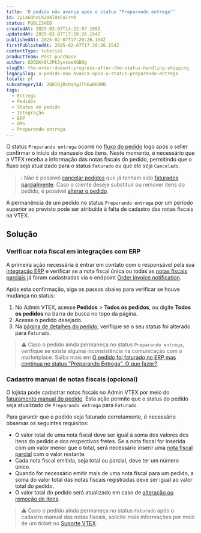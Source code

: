 ```yaml
---
title: 'O pedido não avança após o status "Preparando entrega"'
id: 2yia6QhoLh204lHzEaIrnK
status: PUBLISHED
createdAt: 2025-02-07T14:22:07.199Z
updatedAt: 2025-02-07T17:20:26.154Z
publishedAt: 2025-02-07T17:20:26.154Z
firstPublishedAt: 2025-02-07T17:20:26.154Z
contentType: tutorial
productTeam: Post-purchase
author: 6DODK49lJPk3yvcoe6GB6g
slugEN: the-order-doesnt-progress-after-the-status-handling-shipping
legacySlug: o-pedido-nao-avanca-apos-o-status-preparando-entrega
locale: pt
subcategoryId: 2Q0IQjRcOqSgJTh6wRHVMB
tags:
  - Entrega
  - Pedidos
  - Status do pedido
  - Integração
  - ERP
  - OMS
  - Preparando entrega
---
```


O status `Preparando entrega` ocorre no [fluxo do pedido](/pt/tutorial/order-flow-on-the-oms--tutorials_196#fluxo-do-seller) logo após o seller confirmar o início do manuseio dos itens. Neste momento, é necessário que a VTEX receba a informação das notas fiscais do pedido, permitindo que o fluxo seja atualizado para o status `Faturado` ou que ele seja `Cancelado`.

> ℹ️ Não é possível [cancelar pedidos](/pt/tutorial/como-cancelar-pedido--tutorials_186) que já tenham sido [faturados parcialmente](/pt/tracks/pedidos--2xkTisx4SXOWXQel8Jg8sa/q9GPspTb9cHlMeAZfdEUe). Caso o cliente deseje substituir ou remover itens do pedido, é possível [alterar o pedido](/pt/tutorial/alteracao-de-itens-de-um-pedido-finalizado--tutorials_190).

A permanência de um pedido no status `Preparando entrega` por um período superior ao previsto pode ser atribuída à falta de cadastro das notas fiscais na VTEX.

## Solução

### Verificar nota fiscal em integrações com ERP

A primeira ação necessária é entrar em contato com o responsável pela sua [integração ERP](https://developers.vtex.com/docs/guides/erp-integration-guide) e verificar se a nota fiscal única ou todas as [notas fiscais parciais](/pt/tracks/pedidos--2xkTisx4SXOWXQel8Jg8sa/q9GPspTb9cHlMeAZfdEUe) já foram cadastradas via o endpoint [Order invoice notification](https://developers.vtex.com/docs/api-reference/orders-api#post-/api/oms/pvt/orders/-orderId-/invoice). 

Após esta confirmação, siga os passos abaixo para verificar se houve mudança no status:

1. No Admin VTEX, acesse __Pedidos__ > __Todos os pedidos__, ou digite __Todos os pedidos__ na barra de busca no topo da página.
2. Acesse o pedido desejado.
3. Na [página de detalhes do pedido](/pt/tutorial/pagina-de-detalhes-do-pedido--2Y75n54Cc9VizrlG1N6ZNl), verifique se o seu status foi alterado para `Faturado`.

> ⚠️ Caso o pedido ainda permaneça no status `Preparando entrega`, verifique se existe alguma inconsistência na comunicação com o marketplace. Saiba mais em [O pedido foi faturado no ERP mas continua no status "Preparando Entrega". O que fazer?](/pt/faq/o-pedido-foi-faturado-no-erp-mas-continua-no-status-preparando-entrega--4szpXviNMAkwOe2cCiMiMe).

### Cadastro manual de notas fiscais (opcional)

O lojista pode cadastrar notas fiscais no Admin VTEX por meio do [faturamento manual do pedido](/pt/tutorial/faturar-um-pedido-manualmente--7p1h852V5t54KyscpgxE2v). Esta ação permite que o status do pedido seja atualizado de `Preparando entrega` para `Faturado`. 

Para garantir que o pedido seja faturado corretamente, é necessário observar os seguintes requisitos:

- O valor total de uma nota fiscal deve ser igual à soma dos valores dos itens do pedido e dos respectivos fretes. Se a nota fiscal for inserida com um valor menor que o total, será necessário inserir uma [nota fiscal parcial](/pt/tracks/pedidos--2xkTisx4SXOWXQel8Jg8sa/q9GPspTb9cHlMeAZfdEUe) com o valor restante.
- Cada nota fiscal emitida, seja total ou parcial, deve ter um número único.
- Quando for necessário emitir mais de uma nota fiscal para um pedido, a soma do valor total das notas fiscais registradas deve ser igual ao valor total do pedido.
- O valor total do pedido será atualizado em caso de [alteração ou remoção de itens](/pt/tutorial/alteracao-de-itens-de-um-pedido-finalizado--tutorials_190).

> ⚠️ Caso o pedido ainda permaneça no status `Faturado` após o cadastro manual das notas fiscais, solicite mais informações por meio de um ticket no [Suporte VTEX](https://help.vtex.com/pt/support).
